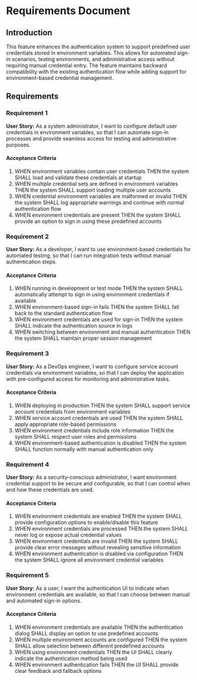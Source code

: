 # Requirements Document

## Introduction

This feature enhances the authentication system to support predefined user credentials stored in environment variables. This allows for automated sign-in scenarios, testing environments, and administrative access without requiring manual credential entry. The feature maintains backward compatibility with the existing authentication flow while adding support for environment-based credential management.

## Requirements

### Requirement 1

**User Story:** As a system administrator, I want to configure default user credentials in environment variables, so that I can automate sign-in processes and provide seamless access for testing and administrative purposes.

#### Acceptance Criteria

1. WHEN environment variables contain user credentials THEN the system SHALL load and validate these credentials at startup
2. WHEN multiple credential sets are defined in environment variables THEN the system SHALL support loading multiple user accounts
3. WHEN credential environment variables are malformed or invalid THEN the system SHALL log appropriate warnings and continue with normal authentication flow
4. WHEN environment credentials are present THEN the system SHALL provide an option to sign in using these predefined accounts

### Requirement 2

**User Story:** As a developer, I want to use environment-based credentials for automated testing, so that I can run integration tests without manual authentication steps.

#### Acceptance Criteria

1. WHEN running in development or test mode THEN the system SHALL automatically attempt to sign in using environment credentials if available
2. WHEN environment-based sign-in fails THEN the system SHALL fall back to the standard authentication flow
3. WHEN environment credentials are used for sign-in THEN the system SHALL indicate the authentication source in logs
4. WHEN switching between environment and manual authentication THEN the system SHALL maintain proper session management

### Requirement 3

**User Story:** As a DevOps engineer, I want to configure service account credentials via environment variables, so that I can deploy the application with pre-configured access for monitoring and administrative tasks.

#### Acceptance Criteria

1. WHEN deploying in production THEN the system SHALL support service account credentials from environment variables
2. WHEN service account credentials are used THEN the system SHALL apply appropriate role-based permissions
3. WHEN environment credentials include role information THEN the system SHALL respect user roles and permissions
4. WHEN environment-based authentication is disabled THEN the system SHALL function normally with manual authentication only

### Requirement 4

**User Story:** As a security-conscious administrator, I want environment credential support to be secure and configurable, so that I can control when and how these credentials are used.

#### Acceptance Criteria

1. WHEN environment credentials are enabled THEN the system SHALL provide configuration options to enable/disable this feature
2. WHEN environment credentials are processed THEN the system SHALL never log or expose actual credential values
3. WHEN environment credentials are invalid THEN the system SHALL provide clear error messages without revealing sensitive information
4. WHEN environment authentication is disabled via configuration THEN the system SHALL ignore all environment credential variables

### Requirement 5

**User Story:** As a user, I want the authentication UI to indicate when environment credentials are available, so that I can choose between manual and automated sign-in options.

#### Acceptance Criteria

1. WHEN environment credentials are available THEN the authentication dialog SHALL display an option to use predefined accounts
2. WHEN multiple environment accounts are configured THEN the system SHALL allow selection between different predefined accounts
3. WHEN using environment credentials THEN the UI SHALL clearly indicate the authentication method being used
4. WHEN environment authentication fails THEN the UI SHALL provide clear feedback and fallback options
